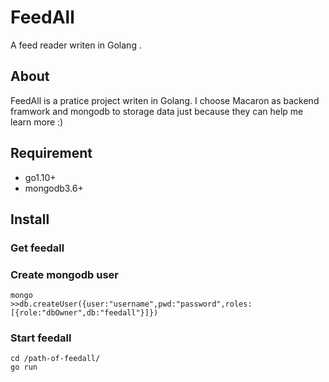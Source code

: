 # FeedAll
A feed reader writen in Golang .

## About
FeedAll is a pratice project writen in Golang.
I choose Macaron as backend framwork and mongodb to storage data just because they can help me learn more :)

## Requirement
* go1.10+
* mongodb3.6+

## Install
### Get feedall
### Create mongodb user
```
mongo
>>db.createUser({user:"username",pwd:"password",roles:[{role:"dbOwner",db:"feedall"}]})

```
### Start feedall
```
cd /path-of-feedall/
go run 
```
